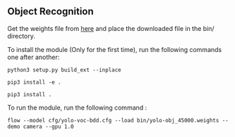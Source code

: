 ﻿## Object Recognition

Get the weights file from [here](https://www.dropbox.com/s/4d8tx16wuz45o66/yolo-obj_45000.weights?dl=0) and place the downloaded file in the bin/ directory.

To install the module (Only for the first time), run the following commands  one after another:
```
python3 setup.py build_ext --inplace
```
```
pip3 install -e .
```
```
pip3 install .
```

To run the module, run the following command :
```
flow --model cfg/yolo-voc-bdd.cfg --load bin/yolo-obj_45000.weights --demo camera --gpu 1.0
```



